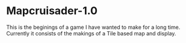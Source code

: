 # Mapcruisader-1.0
This is the beginings of a game I have wanted to make for a long time. Currently it consists of the makings of a Tile based map and display.

